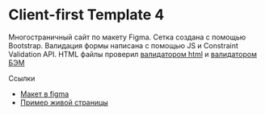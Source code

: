 # Client-first Template 4
Многостраничный сайт по макету Figma. Сетка создана с помощью Bootstrap. Валидация формы написана с помощью JS и Constraint Validation API. HTML файлы проверил [валидатором html](https://validator.w3.org/#validate_by_upload) и [валидатором БЭМ](https://yoksel.github.io/html-tree/)

Ссылки
- [Макет в figma](https://www.figma.com/community/file/1020703362612171331)
- [Пример живой страницы](https://dimoncss.ru/myworks/client_first_template_4/)